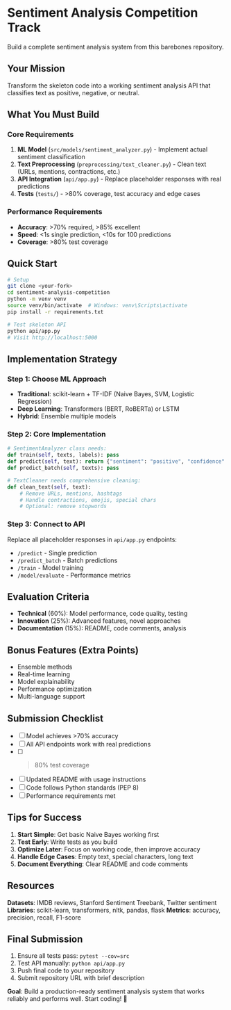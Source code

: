 # Sentiment Analysis Competition Track

Build a complete sentiment analysis system from this barebones repository.

## Your Mission

Transform the skeleton code into a working sentiment analysis API that classifies text as positive, negative, or neutral.

## What You Must Build

### Core Requirements
1. **ML Model** (`src/models/sentiment_analyzer.py`) - Implement actual sentiment classification
2. **Text Preprocessing** (`preprocessing/text_cleaner.py`) - Clean text (URLs, mentions, contractions, etc.)
3. **API Integration** (`api/app.py`) - Replace placeholder responses with real predictions
4. **Tests** (`tests/`) - >80% coverage, test accuracy and edge cases

### Performance Requirements
- **Accuracy**: >70% required, >85% excellent
- **Speed**: <1s single prediction, <10s for 100 predictions
- **Coverage**: >80% test coverage

## Quick Start

```bash
# Setup
git clone <your-fork>
cd sentiment-analysis-competition
python -m venv venv
source venv/bin/activate  # Windows: venv\Scripts\activate
pip install -r requirements.txt

# Test skeleton API
python api/app.py
# Visit http://localhost:5000
```

## Implementation Strategy

### Step 1: Choose ML Approach
- **Traditional**: scikit-learn + TF-IDF (Naive Bayes, SVM, Logistic Regression)
- **Deep Learning**: Transformers (BERT, RoBERTa) or LSTM
- **Hybrid**: Ensemble multiple models

### Step 2: Core Implementation
```python
# SentimentAnalyzer class needs:
def train(self, texts, labels): pass
def predict(self, text): return {"sentiment": "positive", "confidence": 0.85}
def predict_batch(self, texts): pass

# TextCleaner needs comprehensive cleaning:
def clean_text(self, text):
    # Remove URLs, mentions, hashtags
    # Handle contractions, emojis, special chars
    # Optional: remove stopwords
```

### Step 3: Connect to API
Replace all placeholder responses in `api/app.py` endpoints:
- `/predict` - Single prediction
- `/predict_batch` - Batch predictions  
- `/train` - Model training
- `/model/evaluate` - Performance metrics

## Evaluation Criteria

- **Technical** (60%): Model performance, code quality, testing
- **Innovation** (25%): Advanced features, novel approaches
- **Documentation** (15%): README, code comments, analysis

## Bonus Features (Extra Points)
- Ensemble methods
- Real-time learning
- Model explainability
- Performance optimization
- Multi-language support

## Submission Checklist

- [ ] Model achieves >70% accuracy
- [ ] All API endpoints work with real predictions
- [ ] >80% test coverage
- [ ] Updated README with usage instructions
- [ ] Code follows Python standards (PEP 8)
- [ ] Performance requirements met

## Tips for Success

1. **Start Simple**: Get basic Naive Bayes working first
2. **Test Early**: Write tests as you build
3. **Optimize Later**: Focus on working code, then improve accuracy
4. **Handle Edge Cases**: Empty text, special characters, long text
5. **Document Everything**: Clear README and code comments

## Resources

**Datasets**: IMDB reviews, Stanford Sentiment Treebank, Twitter sentiment
**Libraries**: scikit-learn, transformers, nltk, pandas, flask
**Metrics**: accuracy, precision, recall, F1-score

## Final Submission

1. Ensure all tests pass: `pytest --cov=src`
2. Test API manually: `python api/app.py`
3. Push final code to your repository
4. Submit repository URL with brief description

**Goal**: Build a production-ready sentiment analysis system that works reliably and performs well. Start coding! 🚀